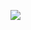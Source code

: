 <a href="https://codeclimate.com/github/yzxchn/mazes"><img src="https://codeclimate.com/github/yzxchn/mazes/badges/gpa.svg" /></a>